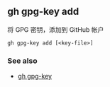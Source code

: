 ## gh gpg-key add

将 GPG 密钥，添加到 GitHub 帐户

```
gh gpg-key add [<key-file>]
```

### See also

- [gh gpg-key](./gh_gpg-key.zh.md)
